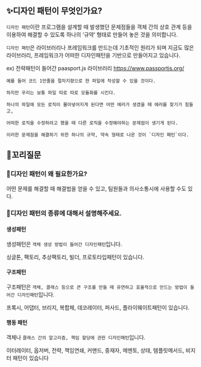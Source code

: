 ## ✨디자인 패턴이 무엇인가요?

`디자인 패턴`이란 프로그램을 설계할 때 발생했던 문제점들을 객체 간의 상호 관계 등을 이용하여 해결할 수 있도록 하나의 ‘규약’ 형태로 만들어 놓은 것을 의미합니다.

`디자인 패턴`은 라이브러리나 프레임워크를 만드는데 기초적인 원리가 되며 지금도 많은 라이브러리, 프레임워크가 어떠한 디자인패턴을 기반으로 만들어지고 있습니다.

ex) 전략패턴이 들어간 paasport.js 라이브러리 https://www.passportjs.org/

```
예를 들어 코드 1만줄을 절차지향으로 한 파일에 작성할 수 있을 것이다.

하지만 우리는 보통 파일 따로 따로 모듈화를 시킨다.

하나의 파일에 모든 로직이 몰아넣어지게 된다면 어떤 에러가 생겼을 때 에러를 찾기가 힘들고,

어떠한 로직을 수정하려고 했을 때 다른 로직을 수정해야하는 문제점이 생기게 된다.

이러한 문제점을 해결하기 위한 하나의 규약, 약속 형태로 나온 것이 `디자인 패턴`이다.
```

## 🔁꼬리질문

### 🤔디자인 패턴이 왜 필요한가요?

어떤 문제를 해결할 때 해결법을 얻을 수 있고, 팀원들과 의사소통시에 사용할 수도 있다.

### 🤔디자인 패턴의 종류에 대해서 설명해주세요.

#### 생성패턴

생성패턴은 `객체 생성 방법이 들어간 디자인패턴`입니다.

싱글톤, 팩토리, 추상팩토리, 빌더, 프로토타입패턴이 있습니다.

#### 구조패턴

구조패턴은 `객체, 클래스 등으로 큰 구조를 만들 때 유연하고 효율적으로 만드는 방법이 들어간 디자인패턴`입니다.

프록시, 어댑터, 브리지, 복합체, 데코레이터, 퍼사드, 플라이웨이트패턴이 있습니다.

#### 행동 패턴

객체나 `클래스 간의 알고리즘, 책임 할당에 관한 디자인패턴`입니다.

이터레이터, 옵저버, 전략, 책임연쇄, 커맨드, 중재자, 메멘토, 상태, 템플릿메서드, 비지터 패턴이 있습니다
